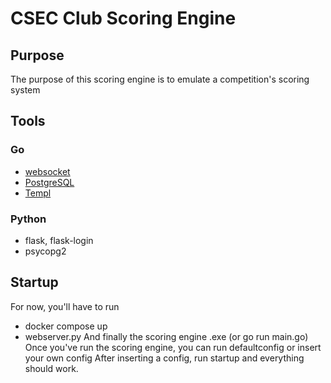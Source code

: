 # CSEC Club Scoring Engine

## Purpose
The purpose of this scoring engine is to emulate a competition's scoring system

## Tools
### Go
- [websocket](https://pkg.go.dev/github.com/gorilla/websocket)
- [PostgreSQL](https://pkg.go.dev/github.com/lib/pq)
- [Templ](https://pkg.go.dev/github.com/a-h/templ)
### Python
- flask, flask-login
- psycopg2

## Startup
For now, you'll have to run
- docker compose up
- webserver.py
And finally the scoring engine .exe (or go run main.go)
Once you've run the scoring engine, you can run defaultconfig or insert your own config
After inserting a config, run startup and everything should work.